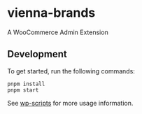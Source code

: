 # vienna-brands

A WooCommerce Admin Extension

## Development

To get started, run the following commands:

```text
pnpm install
pnpm start
```

See [wp-scripts](https://github.com/WordPress/gutenberg/tree/master/packages/scripts) for more usage information.


